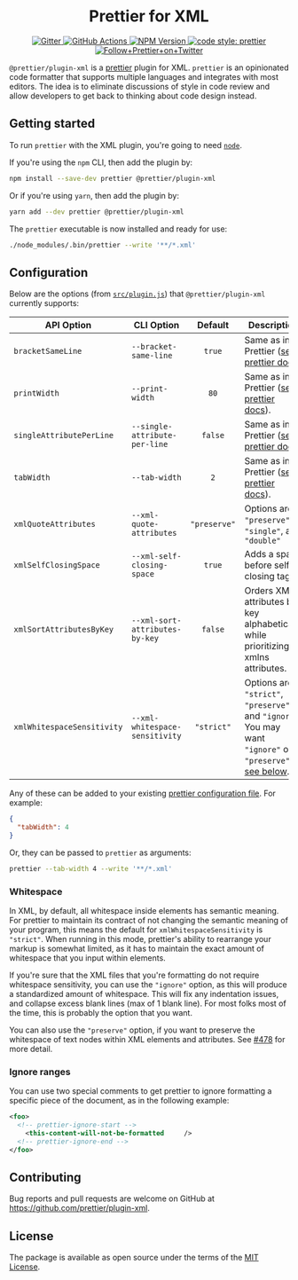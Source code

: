 <h1 align="center">Prettier for XML</h1>

<p align="center">
  <a href="https://gitter.im/jlongster/prettier">
    <img alt="Gitter" src="https://img.shields.io/gitter/room/jlongster/prettier.svg?style=flat-square">
  </a>
  <a href="https://github.com/prettier/plugin-xml/actions">
    <img alt="GitHub Actions" src="https://img.shields.io/github/actions/workflow/status/prettier/plugin-xml/main.yml?branch=main&style=flat-square">
  </a>
  <a href="https://www.npmjs.com/package/@prettier/plugin-xml">
    <img alt="NPM Version" src="https://img.shields.io/npm/v/@prettier/plugin-xml.svg?style=flat-square">
  </a>
  <a href="#badge">
    <img alt="code style: prettier" src="https://img.shields.io/badge/code_style-prettier-ff69b4.svg?style=flat-square">
  </a>
  <a href="https://twitter.com/PrettierCode">
    <img alt="Follow+Prettier+on+Twitter" src="https://img.shields.io/twitter/follow/prettiercode.svg?label=follow+prettier&style=flat-square">
  </a>
</p>

`@prettier/plugin-xml` is a [prettier](https://prettier.io/) plugin for XML. `prettier` is an opinionated code formatter that supports multiple languages and integrates with most editors. The idea is to eliminate discussions of style in code review and allow developers to get back to thinking about code design instead.

## Getting started

To run `prettier` with the XML plugin, you're going to need [`node`](https://nodejs.org/en/download/).

If you're using the `npm` CLI, then add the plugin by:

```bash
npm install --save-dev prettier @prettier/plugin-xml
```

Or if you're using `yarn`, then add the plugin by:

```bash
yarn add --dev prettier @prettier/plugin-xml
```

The `prettier` executable is now installed and ready for use:

```bash
./node_modules/.bin/prettier --write '**/*.xml'
```

## Configuration

Below are the options (from [`src/plugin.js`](src/plugin.js)) that `@prettier/plugin-xml` currently supports:

| API Option                 | CLI Option                     |   Default    | Description                                                                                                              |
| -------------------------- | ------------------------------ | :----------: | ------------------------------------------------------------------------------------------------------------------------ |
| `bracketSameLine`          | `--bracket-same-line`          |    `true`    | Same as in Prettier ([see prettier docs](https://prettier.io/docs/en/options.html#bracket-same-line))                    |
| `printWidth`               | `--print-width`                |     `80`     | Same as in Prettier ([see prettier docs](https://prettier.io/docs/en/options.html#print-width)).                         |
| `singleAttributePerLine`   | `--single-attribute-per-line`  |   `false`    | Same as in Prettier ([see prettier docs](https://prettier.io/docs/en/options.html#single-attribute-per-line))            |
| `tabWidth`                 | `--tab-width`                  |     `2`      | Same as in Prettier ([see prettier docs](https://prettier.io/docs/en/options.html#tab-width)).                           |
| `xmlQuoteAttributes`       | `--xml-quote-attributes`       | `"preserve"` | Options are `"preserve"`, `"single"`, and `"double"`                                                                     |
| `xmlSelfClosingSpace`      | `--xml-self-closing-space`     |    `true`    | Adds a space before self-closing tags.                                                                                   |
| `xmlSortAttributesByKey`   | `--xml-sort-attributes-by-key` |   `false`    | Orders XML attributes by key alphabetically while prioritizing xmlns attributes.                                         |
| `xmlWhitespaceSensitivity` | `--xml-whitespace-sensitivity` |  `"strict"`  | Options are `"strict"`, `"preserve"`, and `"ignore"`. You may want `"ignore"` or `"preserve"`, [see below](#whitespace). |

Any of these can be added to your existing [prettier configuration
file](https://prettier.io/docs/en/configuration.html). For example:

```json
{
  "tabWidth": 4
}
```

Or, they can be passed to `prettier` as arguments:

```bash
prettier --tab-width 4 --write '**/*.xml'
```

### Whitespace

In XML, by default, all whitespace inside elements has semantic meaning. For prettier to maintain its contract of not changing the semantic meaning of your program, this means the default for `xmlWhitespaceSensitivity` is `"strict"`. When running in this mode, prettier's ability to rearrange your markup is somewhat limited, as it has to maintain the exact amount of whitespace that you input within elements.

If you're sure that the XML files that you're formatting do not require whitespace sensitivity, you can use the `"ignore"` option, as this will produce a standardized amount of whitespace. This will fix any indentation issues, and collapse excess blank lines (max of 1 blank line). For most folks most of the time, this is probably the option that you want.

You can also use the `"preserve"` option, if you want to preserve the whitespace of text nodes within XML elements and attributes. See [#478](https://github.com/prettier/plugin-xml/issues/478) for more detail.

### Ignore ranges

You can use two special comments to get prettier to ignore formatting a specific piece of the document, as in the following example:

```xml
<foo>
  <!-- prettier-ignore-start -->
    <this-content-will-not-be-formatted     />
  <!-- prettier-ignore-end -->
</foo>
```

## Contributing

Bug reports and pull requests are welcome on GitHub at https://github.com/prettier/plugin-xml.

## License

The package is available as open source under the terms of the [MIT License](https://opensource.org/licenses/MIT).

